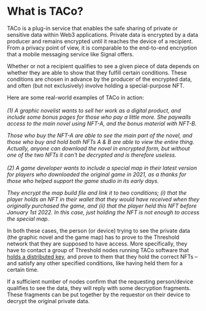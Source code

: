 # What is TACo?

TACo is a plug-in service that enables the safe sharing of private or sensitive data within Web3 applications.
Private data is encrypted by a data producer and remains encrypted until it reaches the device of a recipient.
From a privacy point of view, it is comparable to the end-to-end encryption that a mobile messaging service like Signal offers.

Whether or not a recipient qualifies to see a given piece of data depends on whether they are able to show that they fulfill certain conditions.
These conditions are chosen in advance by the producer of the encrypted data, and often (but not exclusively) involve holding a special-purpose NFT.

Here are some real-world examples of TACo in action: \
\
_(1) A graphic novelist wants to sell her work as a digital product, and include some bonus pages for those who pay a little more.
She paywalls access to the main novel using NFT-A, and the bonus material with NFT-B._

_Those who buy the NFT-A are able to see the main part of the novel, and those who buy and hold both NFTs A & B are able to view the entire thing.
Actually, anyone can download the novel in encrypted form, but without one of the two NFTs it can't be decrypted and is therefore useless._ \
\
_(2) A game developer wants to include a special map in their latest version for players who downloaded the original game in 2021, as a thanks for those who helped support the game studio in its early days._

_They encrypt the map build file and link it to two conditions; (i) that the player holds an NFT in their wallet that they would have received when they originally purchased the game, and (ii) that the player held this NFT before January 1st 2022.
In this case, just holding the NFT is not enough to access the special map._

In both these cases, the person (or device) trying to see the private data (the graphic novel and the game map) has to prove to the Threshold network that they are supposed to have access.
More specifically, they have to contact a group of Threshold nodes running TACo software that [holds a distributed key](../key-concepts.md), and prove to them that they hold the correct NFTs – and satisfy any other specified conditions, like having held them for a certain time.

If a sufficient number of nodes confirm that the requesting person/device qualifies to see the data, they will reply with some decryption fragments.
These fragments can be put together by the requestor on their device to decrypt the original private data.
